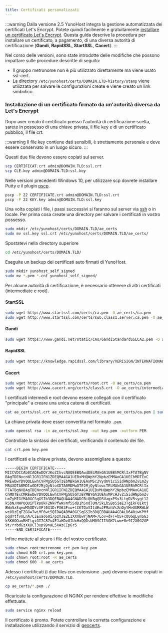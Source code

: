 ```yaml
---
title: Certificati personalizzati
---
```


:::warning
Dalla versione 2.5 YunoHost integra la gestione automatizzata dei certificati Let's Encrypt. Potete quindi facilmente e gratuitamente  [installare un certificato Let's Encrypt](/administer/admin_guide/domains/certificate). Questa guida descrive la procedura per installare un certificato, a pagamento, di una diversa autorità di certificazione (**Gandi**, **RapidSSL**, **StartSSL**, **Cacert**).
:::

Nel corso delle versioni, sono state introdotte delle modifiche che possono impattare sulle procedure descritte di seguito:

- Il gruppo metronome non è più utilizzato direttamente ma viene usato ssl-cert.
- La directory `/etc/yunohost/certs/DOMAIN.LTD-history/stamp` viene utilizzata per salvare le configurazioni create e viene creato un link simbolico.

### Installazione di un certificato firmato da un'autorità diversa da Let's Encrypt

Dopo aver creato il certificato presso l'autorità di certificazione scelta, sarete in possesso di una chiave privata, il file key e di un certificato pubblico, il file crt.

:::warning
Il file key contiene dati sensibili, è strettamente personale e deve essere conservato in un luogo sicuro.
:::

Questi due file devono essere copiati sul server.

```bash
scp CERTIFICAT.crt admin@DOMAIN.TLD:ssl.crt
scp CLE.key admin@DOMAIN.TLD:ssl.key
```

Nelle versioni precedenti Windows 10, per utilizzare scp dovrete installare Putty e il plugin [pscp](http://the.earth.li/~sgtatham/putty/latest/x86/pscp.exe).

```bash
pscp -P 22 CERTIFICATE.crt admin@DOMAIN.TLD:ssl.crt
pscp -P 22 KEY.key admin@DOMAIN.TLD:ssl.key
```

Una volta copiati i file, i passi successivi si faranno sul server via [ssh](/administer/admin_guide/command_line) o in locale.
Per prima cosa create una directory per salvare i certificati in vostro possesso.

```bash
sudo mkdir /etc/yunohost/certs/DOMAIN.TLD/ae_certs
sudo mv ssl.key ssl.crt /etc/yunohost/certs/DOMAIN.TLD/ae_certs/
```

Spostatevi nella directory superiore

```bash
cd /etc/yunohost/certs/DOMAIN.TLD/
```

Eseguite un backup dei certificati auto firmati di YunoHost.

```bash
sudo mkdir yunohost_self_signed
sudo mv *.pem *.cnf yunohost_self_signed/
```

Per alcune autorità di certificazione, è necessario ottenere di altri certificati (intermediate e root).

#### StartSSL

```bash
sudo wget http://www.startssl.com/certs/ca.pem -O ae_certs/ca.pem
sudo wget http://www.startssl.com/certs/sub.class1.server.ca.pem -O ae_certs/intermediate_ca.pem
```

#### Gandi

```bash
sudo wget https://www.gandi.net/static/CAs/GandiStandardSSLCA2.pem -O ae_certs/intermediate_ca.pem
```

#### RapidSSL

```bash
sudo wget https://knowledge.rapidssl.com/library/VERISIGN/INTERNATIONAL_AFFILIATES/RapidSSL/AR1548/RapidSSLCABundle.txt -O ae_certs/intermediate_ca.pem
```

#### Cacert

```bash
sudo wget http://www.cacert.org/certs/root.crt -O ae_certs/ca.pem
sudo wget http://www.cacert.org/certs/class3.crt -O ae_certs/intermediate_ca.pem
```

I certificati intermedi e root devono essere collegati con il certificato "principale" a creare una unica catena di certificati.

```bash
cat ae_certs/ssl.crt ae_certs/intermediate_ca.pem ae_certs/ca.pem | sudo tee crt.pem
```

La chiave privata deve esser convertita nel formato `.pem`.

```bash
sudo openssl rsa -in ae_certs/ssl.key -out key.pem -outform PEM
```

Controllate la sintassi dei certificati, verificando il contenuto dei file.

```bash
cat crt.pem key.pem
```

I certificati e la chiave privata, devono assomigliare a questo:

```text
-----BEGIN CERTIFICATE-----
MIICVDCCAb0CAQEwDQYJKoZIhvcNAQEEBQAwdDELMAkGA1UEBhMCRlIxFTATBgNV
BAgTDENvcnNlIGR1IFN1ZDEQMA4GA1UEBxMHQWphY2NpbzEMMAoGA1UEChMDTExC
MREwDwYDVQQLEwhCVFMgSU5GTzEbMBkGA1UEAxMSc2VydmV1ci5idHNpbmZvLmZy
MB4XDTA0MDIwODE2MjQyNloXDTA0MDMwOTE2MjQyNlowcTELMAkGA1UEBhMCRlIx
FTATBgNVBAgTDENvcnNlIGR1IFN1ZDEQMA4GA1UEBxMHQWphY2NpbzEMMAoGA1UE
ChMDTExCMREwDwYDVQQLEwhCVFMgSU5GTzEYMBYGA1UEAxMPcHJvZi5idHNpbmZv
LmZyMIGfMA0GCSqGSIb3DQEBAQUAA4GNADCBiQKBgQDSUagxPSv3LtgDV5sygt12
kSbN/NWP0QUiPlksOkF2NkPfwW/mf55dD1hSndlOM/5kLbSBo5ieE3TgikF0Iktj
BWm5xSqewM5QDYzXFt031DrPX63Fvo+tCKTQoVItdEuJPMahVsXnDyYHeUURRWLW
wc0BzEgFZGGw7wiMF6wt5QIDAQABMA0GCSqGSIb3DQEBBAUAA4GBALD640iwKPMf
pqdYtfvmLnA7CiEuao60i/pzVJE2LIXXXbwYjNAM+7Lov+dFT+b5FcOUGqLymSG3
kSK6OOauBHItgiGI7C87u4EJaHDvGIUxHxQQGsUM0SCIIVGK7Lwm+8e9I2X0G2GP
9t/rrbdGzXXOCl3up99naL5XAzCIp6r5
-----END CERTIFICATE-----
```

Infine mettete al sicuro i file del vostro certificato.

```bash
sudo chown root:metronome crt.pem key.pem
sudo chmod 640 crt.pem key.pem
sudo chown root:root -R ae_certs
sudo chmod 600 -R ae_certs
```

Adesso i certificati (i due files con estensione `.pem`) devono essere copiati in `/etc/yunohost/certs/DOMAIN.TLD`.

```bash
cp ae_certs/*.pem ./
```

Ricaricate la configurazione di NGINX per rendere effettive le modifiche effettuate.

```bash
sudo service nginx reload
```

Il certificato è pronto. Potete controllare la corretta configurazione e installazione utilizzando il servizio di [geocerts](https://www.geocerts.com/ssl_checker).
